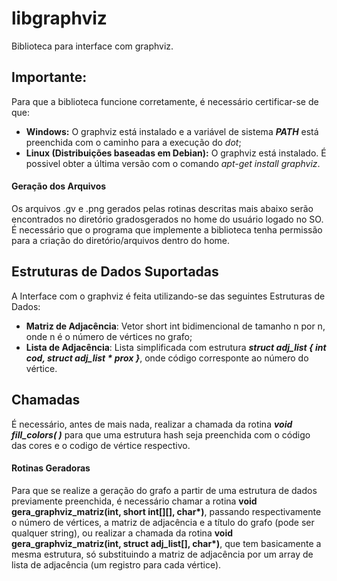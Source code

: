 # libgraphviz
Biblioteca para interface com graphviz.

## Importante:
Para que a biblioteca funcione corretamente, é necessário certificar-se de que:
- **Windows:** O graphviz está instalado e a variável de sistema **_PATH_** está preenchida com o caminho para a execução do *dot*;
- **Linux (Distribuições baseadas em Debian):** O graphviz está instalado. É possivel obter a última versão com o comando *apt-get install graphviz*.

#### Geração dos Arquivos
Os arquivos .gv e .png gerados pelas rotinas descritas mais abaixo serão encontrados no diretório gradosgerados no home do usuário logado no SO. É necessário que o programa que implemente a biblioteca tenha permissão para a criação do diretório/arquivos dentro do home. 

## Estruturas de Dados Suportadas
A Interface com o graphviz é feita utilizando-se das seguintes Estruturas de Dados:
- **Matriz de Adjacência**: Vetor short int bidimencional de tamanho n por n, onde n é o número de vértices no grafo;
- **Lista de Adjacência**: Lista simplificada com estrutura **_struct adj_list { int cod, struct adj_list * prox }_**, onde código corresponte ao número do vértice.

## Chamadas
É necessário, antes de mais nada, realizar a chamada da rotina **_void fill_colors( )_** para que uma estrutura hash seja preenchida com o código das cores e o codigo de vértice respectivo.

#### Rotinas Geradoras
Para que se realize a geração do grafo a partir de uma estrutura de dados previamente preenchida, é necessário chamar a rotina **void gera_graphviz_matriz(int, short int[][], char\*)**, passando respectivamente o número de vértices, a matriz de adjacência e a título do grafo (pode ser qualquer string), ou realizar a chamada da rotina **void gera_graphviz_matriz(int, struct adj_list[], char\*)**, que tem basicamente a mesma estrutura, só substituindo a matriz de adjacência por um array de lista de adjacência (um registro para cada vértice). 
